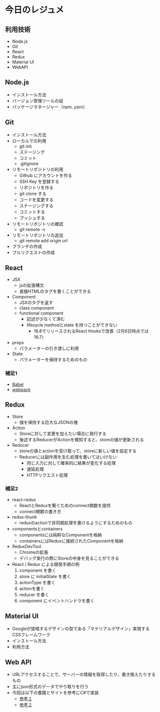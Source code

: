 # 今日のレジュメ

## 利用技術

- Node.js
- Git
- React
- Redux
- Material UI
- WebAPI

## Node.js

- インストール方法
- バージョン管理ツールの話
- パッケージマネージャー（npm, yarn）

## Git

- インストール方法
- ローカルでの利用
  - git init
  - ステージング
  - コミット
  - .gitignore
- リモートリポジトリの利用
  - Github にアカウントを作る
  - SSH Key を登録する
  - リポジトリを作る
  - git clone する
  - コードを変更する
  - ステージングする
  - コミットする
  - プッシュする
- リモートリポジトリの確認
  - git remote -v
- リモートリポジトリの追加
  - git remote add origin url
- ブランチの作成
- プルリクエストの作成

## React

- JSX
  - jsの拡張構文
  - 直接HTMLのタグを書くことができる
- Component
  - JSXのタグを返す
  - class component
  - functional component
    - 記述が少なくて済む
    - lifesycle methodとstate を持つことができない
      - 16.8でリリースされるReact Hooksで改善（2月6日時点では16.7）
- props
  - パラメーターの引き渡しに利用
- State
  - パラメーターを保持するためのもの

### 補足1

- [Babel][4]
- [webpack][3]

## Redux

- Store
  - 値を保持する巨大なJSONの塊
- Action
  - Storeに対して変更を加えたい場合に発行する
  - 後述するReducerがActionを検知すると、storeの値が更新される
- Reducer
  - storeの値とactionを受け取って、storeに新しい値を設定する
  - Reducerには副作用を生む処理を書いてはいけない
    - 同じ入力に対して確率的に結果が変化する処理
    - 遅延処理
    - HTTPリクエスト処理

### 補足2

- react-redux
  - ReactとReduxを繋ぐためのconnect関数を提供
  - connect関数の書き方
- redux-thunk
  - reduxのactionで非同期処理を書けるようにするためのもの
- componentsとcontainers
  - componentsには純粋なComponentを格納
  - containersにはReduxに接続されたComponentを格納
- ReduxDevTool
  - Chromeの拡張
  - デバッグ実行の際にStoreの中身を見ることができる
- React / Redux による開発手順の例
  1. component を書く
  2. store に initialState を書く
  3. actionType を書く
  4. actionを書く
  5. reducer を書く
  6. component にイベントハンドラを書く

## Material UI

- Googleが提唱するデザインの型である「マテリアルデザイン」実現するCSSフレームワーク
- インストール方法
- 利用方法

## Web API

- URLアクセスすることで、サーバーの情報を取得したり、書き換えたりするもの
- 主にjson形式のデータでやり取りを行う
- 今回は以下の書籍とサイトを参考にC#で実装
  - [参考１][1]
  - [参考２][2]

[1]:https://www.oreilly.co.jp/books/9784873116860/
[2]:https://tahirnaushad.com/2017/08/31/creating-crud-api-in-asp-net-core-2-0/
[3]:https://webpack.js.org/
[4]:https://babeljs.io/
